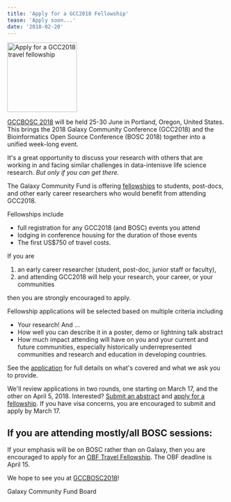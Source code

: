 ```yaml
---
title: 'Apply for a GCC2018 Fellowship'
tease: 'Apply soon...'
date: '2018-02-20'
---
```

[<img class="pull-right" src="/src/images/logos/gcc-bosc-2018-logo-boxed-300.png" alt='Apply for a GCC2018 travel fellowship' width="160" />](https://gccbosc2018.sched.com/)

[GCCBOSC 2018](https://gccbosc2018.sched.com/) will be held 25-30 June in Portland, Oregon, United States.  This brings the 2018 Galaxy Community Conference (GCC2018) and the Bioinformatics Open Source Conference (BOSC 2018) together into a unified week-long event.

It's a great opportunity to discuss your research with others that are working in and facing similar challenges in data-intenisve life science research.  *But only if you can get there.*

The Galaxy Community Fund is offering [fellowships](http://bit.ly/gcc2018apply) to students, post-docs, and other early career researchers who would benefit from attending GCC2018.

Fellowships include

- full registration for any GCC2018 (and BOSC) events you attend
- lodging in conference housing for the duration of those events
- The first US$750 of travel costs.

If you are

1. an early career researcher (student, post-doc, junior staff or faculty),
1. and attending GCC2018 will help your research, your career, or your communities

then you are strongly encouraged to apply.

Fellowship applications will be selected based on multiple criteria including

- Your research! And ... 
- How well you can describe it in a poster, demo or lightning talk abstract 
- How much impact attending will have on you and your current and future communities, especially historically underrepresented communities and research and education in developing countries.

See the [application](http://bit.ly/gcc2018apply) for full details on what's covered and what we ask you to provide.

We'll review applications in two rounds, one starting on March 17, and the other on April 5, 2018. Interested?  [Submit an abstract](https://easychair.org/conferences/?conf=gccbosc2018) and [apply for a fellowship](http://bit.ly/gcc2018apply).  If you have visa concerns, you are encouraged to submit and apply by March 17.

## If you are attending mostly/all BOSC sessions:

If your emphasis will be on BOSC rather than on Galaxy, then you are encouraged to apply for an [OBF Travel Fellowship](https://github.com/OBF/obf-docs/blob/master/Travel_fellowships.md).  The OBF deadline is April 15.


We hope to see you at [GCCBOSC2018](https://gccbosc2018.sched.com/)!

Galaxy Community Fund Board
